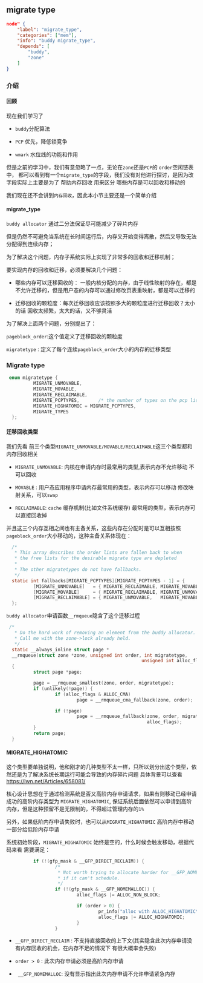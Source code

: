 ## migrate type

```json
node" {
    "label": "migrate_type",
    "categories": ["mem"],
    "info": "buddy migrate_type",
    "depends": [
        "buddy",
        "zone"
    ]
}
```

### 介绍

#### 回顾

现在我们学习了

- `buddy`分配算法

- `PCP` 优先，降低锁竞争

- `wmark` 水位线的功能和作用

但是之前的学习中，我们有意忽略了一点，无论在`zone`还是`PCP`的 `order`空闲链表中， 都可以看到有一个`migrate_type`的字段，我们没有对他进行探讨，是因为改字段实际上主要是为了 帮助内存回收 用来区分 哪些内存是可以回收和移动的

我们现在还不会讲到`内存回收`，因此本小节主要还是一个简单介绍

#### migrate_type

`buddy allocator` 通过二分法保证尽可能减少了碎片内存

但是仍然不可避免当系统在长时间运行后，内存又开始变得离散，然后又导致无法分配得到连续内存；

为了解决这个问题，内存子系统实际上实现了非常多的回收和迁移机制；

要实现内存的回收和迁移，必须要解决几个问题： 

- 哪些内存可以迁移回收的： 一般内核分配的内存，由于线性映射的存在，都是不允许迁移的，但是用户态的内存可以通过修改页表重映射，都是可以迁移的

- 迁移回收的颗粒度：每次迁移回收应该按照多大的颗粒度进行迁移回收？太小的话 回收太频繁，太大的话，又不够灵活

为了解决上面两个问题，分别提出了：

`pageblock_order`:这个值定义了迁移回收的颗粒度

`migratetype` : 定义了每个连续`pageblock_order`大小的内存的迁移类型

### Migrate type

```c
 enum migratetype {                                                         
          MIGRATE_UNMOVABLE,                                                 
          MIGRATE_MOVABLE,                                                   
          MIGRATE_RECLAIMABLE,                                               
          MIGRATE_PCPTYPES,       /* the number of types on the pcp lists */ 
          MIGRATE_HIGHATOMIC = MIGRATE_PCPTYPES,                             
          MIGRATE_TYPES                                                      
  };            
```

#### 迁移回收类型

我们先看 前三个类型`MIGRATE_UNMOVABLE/MOVABLE/RECLAIMABLE`这三个类型都和内存回收相关

- `MIGRATE_UNMOVABLE`: 内核在申请内存时最常用的类型,表示内存不允许移动 不可以回收

- `MOVABLE` :  用户态应用程序申请内存最常用的类型，表示内存可以移动 修改映射关系，可以`swap`

- `RECLAIMABLE`:  `cache` 缓存机制(比如文件系统缓存) 最常用的类型，表示内存可以直接回收掉

并且这三个内存互相之间也有主备关系，这些内存在分配时是可以互相按照`pageblock_order`大小移动的，这种主备关系体现在：

```c
  /*                                                                         
   * This array describes the order lists are fallen back to when            
   * the free lists for the desirable migrate type are depleted              
   *                                                                         
   * The other migratetypes do not have fallbacks.                           
   */                                                                        
  static int fallbacks[MIGRATE_PCPTYPES][MIGRATE_PCPTYPES - 1] = {           
          [MIGRATE_UNMOVABLE]   = { MIGRATE_RECLAIMABLE, MIGRATE_MOVABLE   },
          [MIGRATE_MOVABLE]     = { MIGRATE_RECLAIMABLE, MIGRATE_UNMOVABLE },
          [MIGRATE_RECLAIMABLE] = { MIGRATE_UNMOVABLE,   MIGRATE_MOVABLE   },
  };                      
```

`buddy allocator`申请函数`__rmqueue`隐含了这个迁移过程

```c
 /*                                                                         
   * Do the hard work of removing an element from the buddy allocator.       
   * Call me with the zone->lock already held.                               
   */                                                                        
  static __always_inline struct page *                                       
  __rmqueue(struct zone *zone, unsigned int order, int migratetype,          
                                                  unsigned int alloc_flags)  
  {                                                                          
          struct page *page;                                                 

          page = __rmqueue_smallest(zone, order, migratetype);               
          if (unlikely(!page)) {                                             
                  if (alloc_flags & ALLOC_CMA)                               
                          page = __rmqueue_cma_fallback(zone, order);        

                  if (!page)                                                 
                          page = __rmqueue_fallback(zone, order, migratetype,
                                                    alloc_flags);            
          }                                                        
          return page;                                                       
  }
```

#### MIGRATE_HIGHATOMIC

这个类型要单独说明，他和刚才的几种类型不太一样，只所以划分出这个类型，依然还是为了解决系统长期运行可能会导致的内存碎片问题 具体背景可以查看 https://lwn.net/Articles/658081/ 

核心设计思想在于通过检测系统是否又高阶内存申请请求，如果有则移动已经申请成功的高阶内存类型为 `MIGRATE_HIGHATOMIC`, 保证系统后面依然可以申请到高阶内存，但是这种预留不是无限制的，不得超过管理内存的`1%` 

另外，如果低阶内存申请失败时，也可以从`MIGRATE_HIGHATOMIC` 高阶内存中移动一部分给低阶内存申请

系统初始阶段，`MIGRATE_HIGHATOMIC` 始终是空的，什么时候会触发移动，根据代码来看 需要满足：

```c
          if (!(gfp_mask & __GFP_DIRECT_RECLAIM)) {                          
                  /*                                                         
                   * Not worth trying to allocate harder for __GFP_NOMEMALLOC even
                   * if it can't schedule.                                   
                   */                                                        
                  if (!(gfp_mask & __GFP_NOMEMALLOC)) {                      
                          alloc_flags |= ALLOC_NON_BLOCK;                    

                          if (order > 0) {                                   
                                  pr_info("alloc with ALLOC_HIGHATOMIC\n");  
                                  alloc_flags |= ALLOC_HIGHATOMIC;           
                          }                                                  
                  }                                                          
```

- `__GFP_DIRECT_RECLAIM` : 不支持直接回收的上下文(其实隐含此次内存申请没有内存回收的机会，在内存不足的情况下 有很大概率会失败) 

- `order > 0` : 此次内存申请必须是高阶内存申请 

- ` __GFP_NOMEMALLOC`: 没有显示指出此次内存申请不允许申请紧急内存
